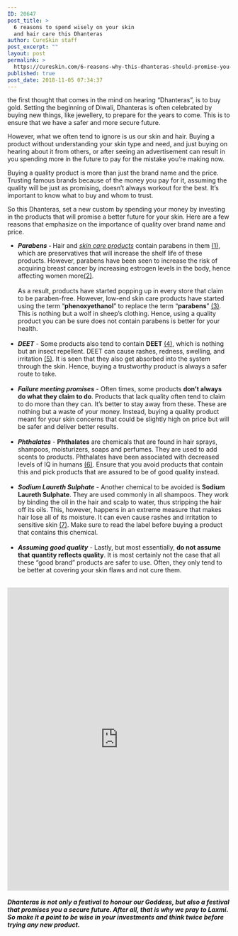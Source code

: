 ```yaml
---
ID: 20647
post_title: >
  6 reasons to spend wisely on your skin
  and hair care this Dhanteras
author: CureSkin staff
post_excerpt: ""
layout: post
permalink: >
  https://cureskin.com/6-reasons-why-this-dhanteras-should-promise-you-a-better-future/
published: true
post_date: 2018-11-05 07:34:37
---
```

<p>the first thought that comes in the mind on hearing “Dhanteras”, is to buy gold. Setting the beginning of Diwali, Dhanteras is often celebrated by buying new things, like jewellery, to prepare for the years to come. This is to ensure that we have a safer and more secure future.</p><p>However, what we often tend to ignore is us our skin and hair. Buying a product without understanding your skin type and need, and just buying on hearing about it from others, or after seeing an advertisement can result in you spending more in the future to pay for the mistake you’re making now.</p><p>Buying a quality product is more than just the brand name and the price. Trusting famous brands because of the money you pay for it, assuming the quality will be just as promising, doesn’t always workout for the best. It’s important to know what to buy and whom to trust.</p><p>So this Dhanteras, set a new custom by spending your money by investing in the products that will promise a better future for your skin. Here are a few reasons that emphasize on the importance of quality over brand name and price.</p><ul><li><em><strong>Parabens - </strong></em>Hair and <a href="https://cureskin.com/articles/natural-and-organic-skin-care-products-the-truth-about-them/"><em>skin care products</em></a> contain parabens in them <a href="https://money.usnews.com/money/personal-finance/slideshows/dos-and-donts-of-shopping-for-skin-care-products?slide=3" rel="nofollow">(1)</a>, which are preservatives that will increase the shelf life of these products. However, parabens have been seen to increase the risk of acquiring breast cancer by increasing estrogen levels in the body, hence affecting women more<a href="https://www.besthealthmag.ca/best-looks/beauty/parabens/" rel="nofollow">(2)</a>.<br /><br />As a result, products have started popping up in every store that claim to be paraben-free. However, low-end skin care products have started using the term “<strong>phenoxyethanol</strong>” to replace the term “<strong>parabens</strong>” <a href="https://www.annmariegianni.com/10-ingredients-you-definitely-dont-want-in-your-skin-care/" rel="nofollow">(3)</a>. This is nothing but a wolf in sheep’s clothing. Hence, using a quality product you can be sure does not contain parabens is better for your health.<br /><br /></li><li><em><strong>DEET</strong></em> - Some products also tend to contain <strong>DEET</strong> <a href="https://money.usnews.com/money/personal-finance/slideshows/dos-and-donts-of-shopping-for-skin-care-products?slide=3" rel="nofollow">(4)</a>, which is nothing but an insect repellent. DEET can cause rashes, redness, swelling, and irritation <a href="http://npic.orst.edu/factsheets/DEETgen.html" rel="nofollow">(5)</a>. It is seen that they also get absorbed into the system through the skin. Hence, buying a trustworthy product is always a safer route to take.<br /><br /></li><li><em><strong>Failure meeting promises</strong></em> - Often times, some products <strong>don’t always do what they claim to do</strong>. Products that lack quality often tend to claim to do more than they can. It’s better to stay away from these. These are nothing but a waste of your money. Instead, buying a quality product meant for your skin concerns that could be slightly high on price but will be safer and deliver better results.<br /><br /></li><li><em><strong>Phthalates</strong></em> - <strong>Phthalates</strong> are chemicals that are found in hair sprays, shampoos, moisturizers, soaps and perfumes. They are used to add scents to products. Phthalates have been associated with decreased levels of IQ in humans <a href="https://edition.cnn.com/2016/07/01/health/everyday-chemicals-we-need-to-reduce-exposure-to/index.html" rel="nofollow">(6)</a>. Ensure that you avoid products that contain this and pick products that are assured to be of good quality instead.<br /><br /></li><li><em><strong>Sodium Laureth Sulphate</strong></em> - Another chemical to be avoided is <strong>Sodium Laureth Sulphate</strong>. They are used commonly in all shampoos. They work by binding the oil in the hair and scalp to water, thus stripping the hair off its oils. This, however, happens in an extreme measure that makes hair lose all of its moisture. It can even cause rashes and irritation to sensitive skin <a href="https://www.nutrafol.com/blog/15-shampoo-ingredients-to-avoid/" rel="nofollow">(7)</a>. Make sure to read the label before buying a product that contains this chemical.<br /><br /></li><li><em><strong>Assuming good quality</strong> </em>- Lastly, but most essentially, <strong>do not assume that quantity reflects quality</strong>. It is most certainly not the case that all these “good brand” products are safer to use. Often, they only tend to be better at covering your skin flaws and not cure them.</li></ul><p> <br /><iframe style="border: none; overflow: hidden;" src="https://www.facebook.com/plugins/post.php?href=https%3A%2F%2Fwww.facebook.com%2Fcureskinapp%2Fposts%2F2201073446884296%3A0&amp;width=500" width="500" height="683" frameborder="0" scrolling="no"></iframe><br /><em><strong><br />Dhanteras is not only a festival to honour our Goddess, but also a festival that promises you a secure future. After all, that is why we pray to Laxmi. So make it a point to be wise in your investments and think twice before trying any new product. </strong></em></p>
